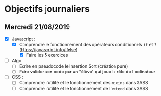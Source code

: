 # Objectifs journaliers

## Mercredi 21/08/2019


* [x] Javascript :
  * [x] Comprendre le fonctionnement des opérateurs conditionnels `if` et `?` (https://javascript.info/ifelse)
    * [x] Faire les 5 exercices

* [ ] Algo : 
  * [ ] Ecrire en pseudocode le Insertion Sort (création pure)
  * [ ] Faire valider son code par un "élève" qui joue le rôle de l'ordinateur

* [ ] CSS : 
  * [ ] Comprendre l'utilité et le fonctionnement des `mixins` dans SASS
  * [ ] Comprendre l'utilité et le fonctionnement de l'`extend` dans SASS 
